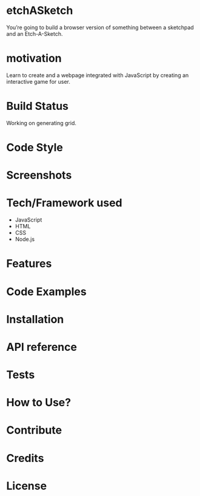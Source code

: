 # etchASketch
You’re going to build a browser version of something between a sketchpad and an Etch-A-Sketch.

# motivation 

Learn to create and a webpage integrated with JavaScript by creating an interactive 
game for user.

# Build Status

Working on generating grid. 

# Code Style

# Screenshots

# Tech/Framework used

- JavaScript
- HTML
- CSS
- Node.js

# Features

# Code Examples

# Installation

# API reference

# Tests

# How to Use? 

# Contribute

# Credits

# License




  
